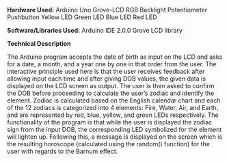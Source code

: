 **Hardware Used:** Arduino Uno Grove-LCD RGB Backlight Potentiometer Pushbutton Yellow LED Green LED Blue LED Red LED 

**Software/Libraries Used:** Arduino IDE 2.0.0 Grove LCD library 

**Technical Description**

The Arduino program accepts the date of birth as input on the LCD and asks for a date, a month, and a year one by one in that order from the user. The interactive principle used here is that the user receives feedback after allowing input each time and after giving DOB values, the given data is displayed on the LCD screen as output. The user is then asked to confirm the DOB before proceeding to calculate the user’s zodiac and identify the element. Zodiac is calculated based on the English calendar chart and each of the 12 zodiacs is categorized into 4 elements: Fire, Water, Air, and Earth, and are represented by red, blue, yellow, and green LEDs respectively. The functionality of the program is that while the user is displayed the zodiac sign from the input DOB, the corresponding LED symbolized for the element will lighten up. Following this, a message is displayed on the screen which is the resulting horoscope (calculated using the random() function) for the user with regards to the Barnum effect.
